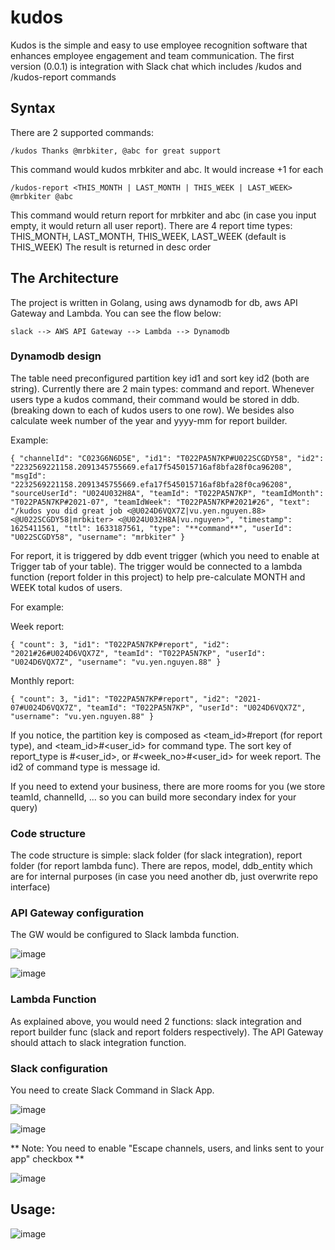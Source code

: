 # kudos

Kudos is the simple and easy to use employee recognition software that enhances employee engagement and team communication. The first version (0.0.1) is integration with Slack chat which includes /kudos and /kudos-report commands

## Syntax

There are 2 supported commands: 

``/kudos Thanks @mrbkiter, @abc for great support``

This command would kudos mrbkiter and abc. It would increase +1 for each 

``/kudos-report <THIS_MONTH | LAST_MONTH | THIS_WEEK | LAST_WEEK> @mrbkiter @abc ``

This command would return report for mrbkiter and abc (in case you input empty, it would return all user report). There are 4 report time types: THIS_MONTH, LAST_MONTH, THIS_WEEK, LAST_WEEK (default is THIS_WEEK) The result is returned in desc order

## The Architecture

The project is written in Golang, using aws dynamodb for db, aws API Gateway and Lambda. You can see the flow below: 

``slack --> AWS API Gateway --> Lambda --> Dynamodb ``

### Dynamodb design

The table need preconfigured partition key id1 and sort key id2 (both are string). Currently there are 2 main types: command and report. Whenever users type a kudos command, their command would be stored in ddb. (breaking down to each of kudos users to one row). We besides also calculate week number of the year and yyyy-mm for report builder. 

Example: 

``{
  "channelId": "C023G6N6D5E",
  "id1": "T022PA5N7KP#U022SCGDY58",
  "id2": "2232569221158.2091345755669.efa17f545015716af8bfa28f0ca96208",
  "msgId": "2232569221158.2091345755669.efa17f545015716af8bfa28f0ca96208",
  "sourceUserId": "U024U032H8A",
  "teamId": "T022PA5N7KP",
  "teamIdMonth": "T022PA5N7KP#2021-07",
  "teamIdWeek": "T022PA5N7KP#2021#26",
  "text": "/kudos you did great job <@U024D6VQX7Z|vu.yen.nguyen.88> <@U022SCGDY58|mrbkiter> <@U024U032H8A|vu.nguyen>",
  "timestamp": 1625411561,
  "ttl": 1633187561,
  "type": "**command**",
  "userId": "U022SCGDY58",
  "username": "mrbkiter"
}``

For report, it is triggered by ddb event trigger (which you need to enable at Trigger tab of your table). The trigger would be connected to a lambda function (report folder in this project) to help pre-calculate MONTH and WEEK total kudos of users. 

For example: 

Week report: 

``{
  "count": 3,
  "id1": "T022PA5N7KP#report",
  "id2": "2021#26#U024D6VQX7Z",
  "teamId": "T022PA5N7KP",
  "userId": "U024D6VQX7Z",
  "username": "vu.yen.nguyen.88"
}``

Monthly report: 

``{
  "count": 3,
  "id1": "T022PA5N7KP#report",
  "id2": "2021-07#U024D6VQX7Z",
  "teamId": "T022PA5N7KP",
  "userId": "U024D6VQX7Z",
  "username": "vu.yen.nguyen.88"
}``

If you notice, the partition key is composed as <team_id>#report (for report type), and <team_id>#<user_id> for command type. The sort key of report_type is <yyyy-MM>#<user_id>, or <yyyy>#<week_no>#<user_id> for week report. The id2 of command type is message id. 
  
If you need to extend your business, there are more rooms for you (we store teamId, channelId, ... so you can build more secondary index for your query)
  
### Code structure
  
  The code structure is simple: slack folder (for slack integration), report folder (for report lambda func). There are repos, model, ddb_entity which are for internal purposes (in case you need another db, just overwrite repo interface) 
  
### API Gateway configuration
  
  The GW would be configured to Slack lambda function. 
  
  ![image](https://user-images.githubusercontent.com/10323118/124391376-8d090980-dd1a-11eb-92be-c6510abe6ec9.png)

  ![image](https://user-images.githubusercontent.com/10323118/124391410-b5910380-dd1a-11eb-85ff-4cbc90d46b5e.png)

 ### Lambda Function
  
As explained above, you would need 2 functions: slack integration and report builder func (slack and report folders respectively). The API Gateway should attach to slack integration function. 
  
  ### Slack configuration 

You need to create Slack Command in Slack App. 
  
  ![image](https://user-images.githubusercontent.com/10323118/124391524-32bc7880-dd1b-11eb-9f8b-3847ec5fb04f.png)

  ![image](https://user-images.githubusercontent.com/10323118/124391540-449e1b80-dd1b-11eb-98cd-647429becc17.png)

** Note: You need to enable "Escape channels, users, and links sent to your app" checkbox **   
  
  ![image](https://user-images.githubusercontent.com/10323118/124391574-71eac980-dd1b-11eb-9993-c840f1d7a00d.png)

## Usage: 
  
  ![image](https://user-images.githubusercontent.com/10323118/124391623-b4140b00-dd1b-11eb-80d7-78e1af8e711e.png)

  
  

